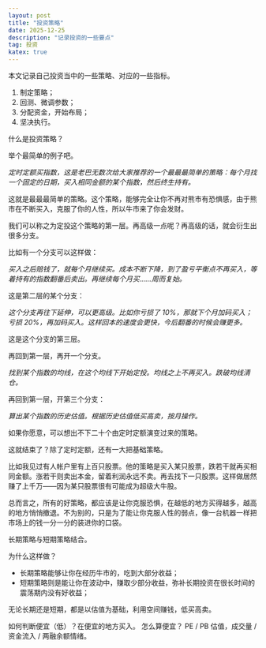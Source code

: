 ```yaml
---
layout: post
title: "投资策略"
date: 2025-12-25
description: "记录投资的一些要点"
tag: 投资
katex: true
---
```


本文记录自己投资当中的一些策略、对应的一些指标。

1. 制定策略；
2. 回测、微调参数；
3. 分配资金，开始布局；
4. 坚决执行。

什么是投资策略？

举个最简单的例子吧。

*定时定额买指数，这是老巴无数次给大家推荐的一个最最最简单的策略：每个月找一个固定的日期，买入相同金额的某个指数，然后终生持有。*

这就是最最最简单的策略。这个策略，能够完全让你不再对熊市有恐惧感，由于熊市在不断买入，克服了你的人性，所以牛市来了你会发财。

我们可以称之为定投这个策略的第一层。再高级一点呢？再高级的话，就会衍生出很多分支。

比如有一个分支可以这样做：

*买入之后赔钱了，就每个月继续买。成本不断下降，到了盈亏平衡点不再买入，等着持有的指数翻番后卖出。再继续每个月买……周而复始。*

这是第二层的某个分支：

*这个分支再往下延伸，可以更高级。比如你亏损了 10%，那就下个月加码买入；亏损 20%，再加码买入。这样回本的速度会更快，今后翻番的时候会赚更多。*

这是这个分支的第三层。

再回到第一层，再开一个分支。

*找到某个指数的均线，在这个均线下开始定投。均线之上不再买入。跌破均线清仓。*

再回到第一层，开第三个分支：

*算出某个指数的历史估值。根据历史估值低买高卖，按月操作。*

如果你愿意，可以想出不下二十个由定时定额演变过来的策略。

这就结束了？除了定时定额，还有一大把基础策略。

比如我见过有人帐户里有上百只股票。他的策略是买入某只股票，跌若干就再买相同金额。涨若干则卖出本金，留着利润永远不卖。再去找下一只股票。这样做居然赚了上千万——因为某只股票很有可能成为超级大牛股。

总而言之，所有的好策略，都应该是让你克服恐惧，在越低的地方买得越多，越高的地方悄悄撤退。不为别的，只是为了能让你克服人性的弱点，像一台机器一样把市场上的钱一分一分的装进你的口袋。



长期策略与短期策略结合。

为什么这样做？

- 长期策略能够让你在经历牛市的，吃到大部分收益；
- 短期策略则是能让你在波动中，赚取少部分收益，弥补长期投资在很长时间的震荡期内没有好收益；

无论长期还是短期，都是以估值为基础，利用空间赚钱，低买高卖。

如何判断便宜（低）？在便宜的地方买入。 怎么算便宜？ PE / PB 估值，成交量 / 资金流入 / 两融余额情绪。
